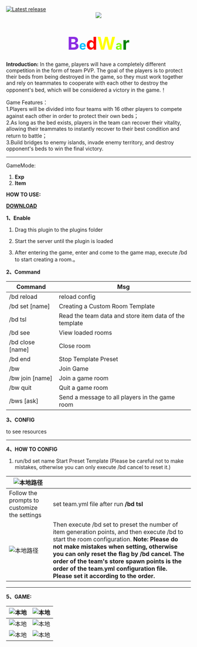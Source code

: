 <a href="https://github.com/Sobadfish/BedWar/releases/latest" alt="Latest release">
    <img src="https://img.shields.io/github/v/release/Sobadfish/BedWar?include_prereleases" alt="Latest release">
</a>
<div align="center">
    <img src="./img/bed.png"/>
</div>


# <div align="center"><font size=12 color='BlueViolet'>B</font><font size = 6 color="DeepSkyBlue">e</font><font size=12 color='Red'>d</font><font size=12 color='Yellow'>W</font><font size = 6 color="Chartreuse">a</font><font size=12 color='Green'>r</font>

**Introduction:**
In the game, players will have a completely different competition in the form of team PVP. The goal of the players is to protect their beds from being destroyed in the game, so they must work together and rely on teammates to cooperate with each other to destroy the opponent's bed, which will be considered a victory in the game.！

Game Features：  
1.Players will be divided into four teams with 16 other players to compete against each other in order to protect their own beds；   
2.As long as the bed exists, players in the team can recover their vitality, allowing their teammates to instantly recover to their best condition and return to battle；   
3.Build bridges to enemy islands, invade enemy territory, and destroy opponent's beds to win the final victory.

------

GameMode:  
 1. **Exp**  
 2. **Item**  

**HOW TO USE:**  

**[DOWNLOAD](https://motci.cn/view/SoBadFish/job/BedWar/)**

**1、Enable**

1. Drag this plugin to the plugins folder
2. Start the server until the plugin is loaded


3. After entering the game, enter and come to the game map, execute /bd to start creating a room.。



**2、Command**

|Command               | Msg                             |
| ------------------- | -------------------------------- |
| /bd reload          | reload config                 |
| /bd set [name]      | Creating a Custom Room Template           |
| /bd tsl             | Read the team data and store item data of the template |
| /bd see             | View loaded rooms                   |
| /bd close [name]    | Close room                         |
| /bd end             | Stop Template Preset                     |
| /bw                 | Join Game                      |
| /bw join [name]     | Join a game room                     |
| /bw quit            | Quit a game room                     |
| /bws [ask] | Send a message to all players in the game room           |

**3、CONFIG**

to see resources

------

**4、HOW TO CONFIG**

1. run/bd set name Start Preset Template (Please be careful not to make mistakes, otherwise you can only execute /bd cancel to reset it.)

| ![本地路径](./img/5.png) |                                                                                                        |
|----------------------|----------------------------------------------------------------------------------------------------------------------------|
| Follow the prompts to customize the settings         | set team.yml file after run **/bd tsl**                                                                           |
| ![本地路径](./img/6.png) |Then execute /bd set to preset the number of item generation points, and then execute /bd to start the room configuration.  **Note: Please do not make mistakes when setting, otherwise you can only reset the flag by /bd cancel. The order of the team's store spawn points is the order of the team.yml configuration file. Please set it according to the order.** |



------

**5、GAME:**

| ![本地](./img/7.jpg)   | ![本地](./img/8.jpg)   |
|----------------------|----------------------|
| ![本地](./img/9.jpg)   | ![本地](./img/10.jpg)  |
| ![本地](./img/11.jpeg) | ![本地](./img/12.jpeg) |



